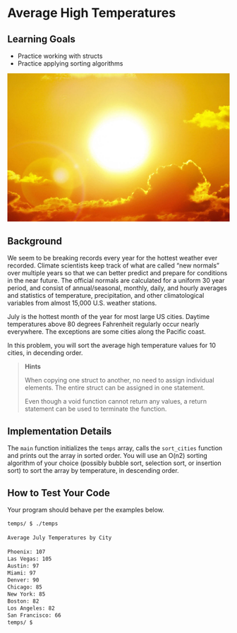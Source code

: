 # Average High Temperatures

## Learning Goals

- Practice working with structs
- Practice applying sorting algorithms

![Alt text](img/Sun.jpeg)

## Background

We seem to be breaking records every year for the hottest weather ever recorded. Climate scientists keep track of what are called “new normals” over multiple years so that we can better predict and prepare for conditions in the near future. The official normals are calculated for a uniform 30 year period, and consist of annual/seasonal, monthly, daily, and hourly averages and statistics of temperature, precipitation, and other climatological variables from almost 15,000 U.S. weather stations.

July is the hottest month of the year for most large US cities. Daytime temperatures above 80 degrees Fahrenheit regularly occur nearly everywhere. The exceptions are some cities along the Pacific coast.

In this problem, you will sort the average high temperature values for 10 cities, in decending order.

> **Hints**
>
> When copying one struct to another, no need to assign individual elements. The entire struct can be assigned in one statement.
>
> Even though a void function cannot return any values, a return statement can be used to terminate the function.

## Implementation Details

The ``main`` function initializes the ``temps`` array, calls the ``sort_cities`` function and prints out the array in sorted order. You will use an O(n2) sorting algorithm of your choice (possibly bubble sort, selection sort, or insertion sort) to sort the array by temperature, in descending order.

## How to Test Your Code

Your program should behave per the examples below.

    temps/ $ ./temps

    Average July Temperatures by City

    Phoenix: 107
    Las Vegas: 105
    Austin: 97
    Miami: 97
    Denver: 90
    Chicago: 85
    New York: 85
    Boston: 82
    Los Angeles: 82
    San Francisco: 66
    temps/ $ 